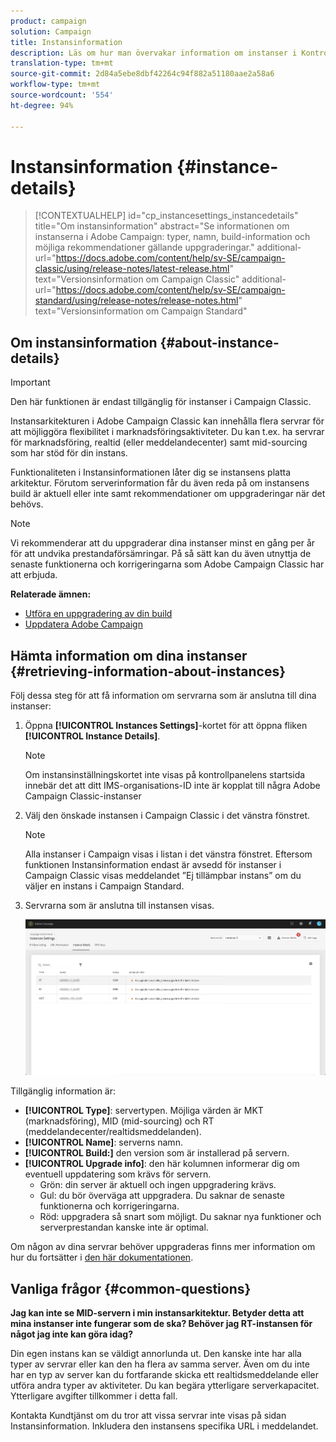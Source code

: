 ```yaml
---
product: campaign
solution: Campaign
title: Instansinformation
description: Läs om hur man övervakar information om instanser i Kontrollpanelen
translation-type: tm+mt
source-git-commit: 2d84a5ebe8dbf42264c94f882a51180aae2a58a6
workflow-type: tm+mt
source-wordcount: '554'
ht-degree: 94%

---
```



# Instansinformation {#instance-details}

>[!CONTEXTUALHELP]
>id="cp_instancesettings_instancedetails"
>title="Om instansinformation"
>abstract="Se informationen om instanserna i Adobe Campaign: typer, namn, build-information och möjliga rekommendationer gällande uppgraderingar."
>additional-url="https://docs.adobe.com/content/help/sv-SE/campaign-classic/using/release-notes/latest-release.html" text="Versionsinformation om Campaign Classic"
>additional-url="https://docs.adobe.com/content/help/sv-SE/campaign-standard/using/release-notes/release-notes.html" text="Versionsinformation om Campaign Standard"

## Om instansinformation {#about-instance-details}

>[!IMPORTANT]
>
>Den här funktionen är endast tillgänglig för instanser i Campaign Classic.

Instansarkitekturen i Adobe Campaign Classic kan innehålla flera servrar för att möjliggöra flexibilitet i marknadsföringsaktiviteter. Du kan t.ex. ha servrar för marknadsföring, realtid (eller meddelandecenter) samt mid-sourcing som har stöd för din instans.

Funktionaliteten i Instansinformationen låter dig se instansens platta arkitektur. Förutom serverinformation får du även reda på om instansens build är aktuell eller inte samt rekommendationer om uppgraderingar när det behövs.

>[!NOTE]
>
>Vi rekommenderar att du uppgraderar dina instanser minst en gång per år för att undvika prestandaförsämringar. På så sätt kan du även utnyttja de senaste funktionerna och korrigeringarna som Adobe Campaign Classic har att erbjuda.

**Relaterade ämnen:**

* [Utföra en uppgradering av din build](https://docs.campaign.adobe.com/doc/AC/getting_started/EN/buildUpgrade.html)
* [Uppdatera Adobe Campaign](https://docs.campaign.adobe.com/doc/AC/en/PRO_Updating_Adobe_Campaign_Introduction.html)

## Hämta information om dina instanser {#retrieving-information-about-instances}

Följ dessa steg för att få information om servrarna som är anslutna till dina instanser:

1. Öppna **[!UICONTROL Instances Settings]**-kortet för att öppna fliken **[!UICONTROL Instance Details]**.

   >[!NOTE]
   >
   >Om instansinställningskortet inte visas på kontrollpanelens startsida innebär det att ditt IMS-organisations-ID inte är kopplat till några Adobe Campaign Classic-instanser

1. Välj den önskade instansen i Campaign Classic i det vänstra fönstret.

   >[!NOTE]
   >
   >Alla instanser i Campaign visas i listan i det vänstra fönstret. Eftersom funktionen Instansinformation endast är avsedd för instanser i Campaign Classic visas meddelandet ”Ej tillämpbar instans” om du väljer en instans i Campaign Standard.

1. Servrarna som är anslutna till instansen visas.

   ![](assets/instance_details.png)

Tillgänglig information är:

* **[!UICONTROL Type]**: servertypen. Möjliga värden är MKT (marknadsföring), MID (mid-sourcing) och RT (meddelandecenter/realtidsmeddelanden).
* **[!UICONTROL Name]**: serverns namn.
* **[!UICONTROL Build:]** den version som är installerad på servern.
* **[!UICONTROL Upgrade info]**: den här kolumnen informerar dig om eventuell uppdatering som krävs för servern.
   * Grön: din server är aktuell och ingen uppgradering krävs.
   * Gul: du bör överväga att uppgradera. Du saknar de senaste funktionerna och korrigeringarna.
   * Röd: uppgradera så snart som möjligt. Du saknar nya funktioner och serverprestandan kanske inte är optimal.

Om någon av dina servrar behöver uppgraderas finns mer information om hur du fortsätter i [den här dokumentationen](https://docs.campaign.adobe.com/doc/AC/getting_started/EN/buildUpgrade.html).

## Vanliga frågor {#common-questions}

**Jag kan inte se MID-servern i min instansarkitektur. Betyder detta att mina instanser inte fungerar som de ska? Behöver jag RT-instansen för något jag inte kan göra idag?**

Din egen instans kan se väldigt annorlunda ut. Den kanske inte har alla typer av servrar eller kan den ha flera av samma server. Även om du inte har en typ av server kan du fortfarande skicka ett realtidsmeddelande eller utföra andra typer av aktiviteter. Du kan begära ytterligare serverkapacitet. Ytterligare avgifter tillkommer i detta fall.

Kontakta Kundtjänst om du tror att vissa servrar inte visas på sidan Instansinformation. Inkludera den instansens specifika URL i meddelandet.
